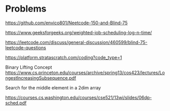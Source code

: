# Problems

https://github.com/envico801/Neetcode-150-and-Blind-75 

https://www.geeksforgeeks.org/weighted-job-scheduling-log-n-time/ 

https://leetcode.com/discuss/general-discussion/460599/blind-75-leetcode-questions 


https://platform.stratascratch.com/coding?code_type=1 


Binary Lifting Concept
https://www.cs.princeton.edu/courses/archive/spring13/cos423/lectures/LongestIncreasingSubsequence.pdf

Search for the middle element in a 2dim array

https://courses.cs.washington.edu/courses/cse521/13wi/slides/06dp-sched.pdf 